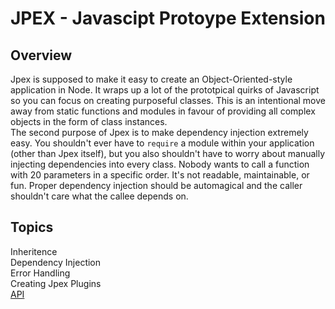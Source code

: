 JPEX - Javascipt Protoype Extension
===================================

Overview
--------
Jpex is supposed to make it easy to create an Object-Oriented-style application in Node. It wraps up a lot of the prototpical quirks of Javascript so you can focus on creating purposeful classes. This is an intentional move away from static functions and modules in favour of providing all complex objects in the form of class instances.  
The second purpose of Jpex is to make dependency injection extremely easy. You shouldn't ever have to `require` a module within your application (other than Jpex itself), but you also shouldn't have to worry about manually injecting dependencies into every class. Nobody wants to call a function with 20 parameters in a specific order. It's not readable, maintainable, or fun. Proper dependency injection should be automagical and the caller shouldn't care what the callee depends on.


Topics
------
Inheritence  
Dependency Injection  
Error Handling  
Creating Jpex Plugins  
[API](./api/index.md)